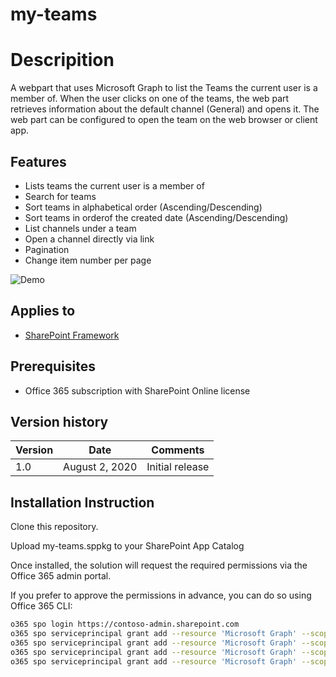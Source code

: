 # my-teams

# Descripition
A webpart that uses Microsoft Graph to list the Teams the current user is a member of. When the user clicks on one of the teams, the web part retrieves information about the default channel (General) and opens it. The web part can be configured to open the team on the web browser or client app.

## Features

- Lists teams the current user is a member of
- Search for teams
- Sort teams in alphabetical order (Ascending/Descending) 
- Sort teams in orderof the created date (Ascending/Descending)
- List channels under a team
- Open a channel directly via link 
- Pagination
- Change item number per page

![Demo](/assets/preview.gif)

## Applies to

- [SharePoint Framework](https:/dev.office.com/sharepoint)

## Prerequisites

- Office 365 subscription with SharePoint Online license

## Version history

| Version | Date              | Comments        |
| ------- | ----------------- | --------------- |
| 1.0     | August 2, 2020 | Initial release |


## Installation Instruction

Clone this repository.

Upload my-teams.sppkg to your SharePoint App Catalog

Once installed, the solution will request the required permissions via the Office 365 admin portal.

If you prefer to approve the permissions in advance, you can do so using Office 365 CLI:

```bash
o365 spo login https://contoso-admin.sharepoint.com
o365 spo serviceprincipal grant add --resource 'Microsoft Graph' --scope 'User.Read.All'
o365 spo serviceprincipal grant add --resource 'Microsoft Graph' --scope 'User.ReadWrite.All'
o365 spo serviceprincipal grant add --resource 'Microsoft Graph' --scope 'Group.Read.All'
o365 spo serviceprincipal grant add --resource 'Microsoft Graph' --scope 'Group.ReadWrite.All'
```

